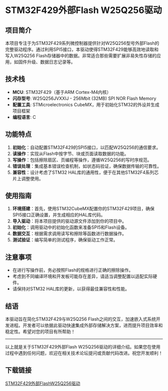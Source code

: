 # STM32F429外部Flash W25Q256驱动

## 项目简介

本项目专注于为STM32F429系列微控制器提供针对W25Q256型号外部Flash的完整驱动程序。通过利用SPI5接口，本驱动使得STM32F429能够高效地读取和写入W25Q256 Flash存储器中的数据。非常适合那些需要扩展非易失性存储的应用，如固件升级、数据日志记录等。

## 技术栈

- **MCU**: STM32F429（基于ARM Cortex-M4内核）
- **闪存型号**: W25Q256JVXXIJ - 256Mbit (32MB) SPI NOR Flash Memory
- **配置工具**: STMicroelectronics CubeMX，用于初始化STM32的外设并生成项目框架
- **编程语言**: C

## 功能特点

1. **初始化**：自动配置STM32F429的SPI5接口，以匹配W25Q256的通信要求。
2. **读操作**：实现从Flash中按字节、块或页面读取数据的功能。
3. **写操作**：包括擦除扇区、页编程等操作，遵循W25Q256的写时序规范。
4. **错误处理**：集成基本错误检查机制，如状态码验证，确保数据传输的可靠性。
5. **兼容性**：设计考虑了STM32 HAL库的通用性，便于在其他STM32F4系列芯片上调整使用。

## 使用指南

1. **环境搭建**：首先，使用STM32CubeMX配置你的STM32F429项目，确保SPI5接口正确设置，并生成相应的HAL库代码。
2. **导入驱动**：将本项目提供的驱动源文件添加到你的项目中。
3. **初始化**：调用驱动中的初始化函数来准备SPI5和Flash设备。
4. **数据交互**：根据需求调用读写和擦除等函数进行数据操作。
5. **测试验证**：编写简单的测试程序，确保驱动工作正常。

## 注意事项

- 在进行写操作前，务必按照Flash的规格进行正确的擦除操作。
- 考虑到不同编译环境和开发板可能存在差异，请适当调整配置以适配实际硬件。
- 请保持对STM32 HAL库的更新，以获得最佳兼容性和性能。

## 结语

本驱动旨在简化STM32F429与W25Q256 Flash之间的交互，加速嵌入式系统开发进程。开发者可以依据此驱动快速集成外部存储解决方案，进而提升项目效率和稳定性。希望对您的项目有所帮助！

---

以上就是关于STM32F429外部Flash W25Q256驱动的详细介绍。如果您在使用过程中遇到任何问题，欢迎在相关技术论坛提问或贡献代码改进。祝您开发顺利！

## 下载链接

[STM32F429外部FlashW25Q256驱动](https://pan.quark.cn/s/57fc113bcd20)